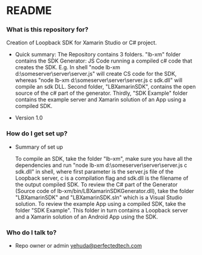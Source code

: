 # README #

### What is this repository for? ###

Creation of Loopback SDK for Xamarin Studio or C# project.

* Quick summary: 
    The Repository contains 3 folders.
    "lb-xm" folder contains the SDK Generator: JS Code running a compiled c# code that creates the SDK. E.g. In shell "node lb-xm d:\someserver\server\server.js" will create CS code for the SDK, whereas "node lb-xm d:\someserver\server\server.js c sdk.dll" will compile an sdk DLL. 
    Second folder, "LBXamarinSDK", contains the open source of the c# part of the generator. 
    Thirdly, "SDK Example" folder contains the example server and Xamarin solution of an App using a compiled SDK.

* Version 1.0

### How do I get set up? ###

* Summary of set up

    To compile an SDK, take the folder "lb-xm", make sure you have all the dependencies and run "node lb-xm d:\someserver\server\server.js c sdk.dll" in shell, where first parameter is the server.js file of the Loopback server, c is a compilation flag and sdk.dll is the filename of the output compiled SDK.
    To review the C# part of the Generator (Source code of lb-xm/bin/LBXamarinSDKGenerator.dll), take the folder "LBXamarinSDK" and "LBXamarinSDK.sln" which is a Visual Studio solution.
    To review the example App using a compiled SDK, take the folder "SDK Example". This folder in turn contains a Loopback server and a Xamarin solution of an Android App using the SDK.

### Who do I talk to? ###

* Repo owner or admin
yehuda@perfectedtech.com